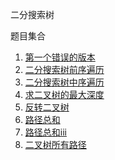 二分搜索树

题目集合
1. [第一个错误的版本](./0278_first_bad_version.ts)
2. [二分搜索树前序遍历](./0144_binary_tree_preorder_traversal.ts)
3. [二分搜索树中序遍历](./0094_binary_tree_inorder_traversal.ts)
4. [求二叉树的最大深度](./0104_maximum_depth_of_binary_tree.ts)
5. [反转二叉树](./0206_invert_binary_tree.ts)
6. [路径总和](./0112_path_sum.ts)
7. [路径总和iii](./0437_path_sum_iii.ts)
8. [二叉树所有路径](./0257_binary_tree_paths.ts)
